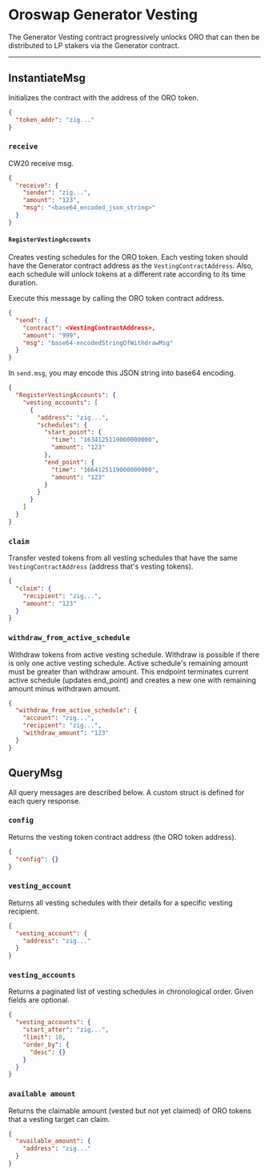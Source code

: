 # Oroswap Generator Vesting

The Generator Vesting contract progressively unlocks ORO that can then be distributed to LP stakers via the Generator contract.

---

## InstantiateMsg

Initializes the contract with the address of the ORO token.

```json
{
  "token_addr": "zig..."
}
```

### `receive`

CW20 receive msg.

```json
{
  "receive": {
    "sender": "zig...",
    "amount": "123",
    "msg": "<base64_encoded_json_string>"
  }
}
```

#### `RegisterVestingAccounts`

Creates vesting schedules for the ORO token. Each vesting token should have the Generator contract address as the `VestingContractAddress`. Also, each schedule will unlock tokens at a different rate according to its time duration.

Execute this message by calling the ORO token contract address.

```json
{
  "send": {
    "contract": <VestingContractAddress>,
    "amount": "999",
    "msg": "base64-encodedStringOfWithdrawMsg"
  }
}
```

In `send.msg`, you may encode this JSON string into base64 encoding.

```json
{
  "RegisterVestingAccounts": {
    "vesting_accounts": [
      {
        "address": "zig...",
        "schedules": {
          "start_point": {
            "time": "1634125119000000000",
            "amount": "123"
          },
          "end_point": {
            "time": "1664125119000000000",
            "amount": "123"
          }
        }
      }
    ]
  }
}
```

### `claim`

Transfer vested tokens from all vesting schedules that have the same `VestingContractAddress` (address that's vesting tokens).

```json
{
  "claim": {
    "recipient": "zig...",
    "amount": "123"
  }
}
```

### `withdraw_from_active_schedule`

Withdraw tokens from active vesting schedule.
Withdraw is possible if there is only one active vesting schedule. Active schedule's remaining amount must be greater than withdraw amount.
This endpoint terminates current active schedule (updates end_point) and creates a new one with remaining amount minus withdrawn amount.

```json
{
  "withdraw_from_active_schedule": {
    "account": "zig...",
    "recipient": "zig...",
    "withdraw_amount": "123"
  }
}
```

## QueryMsg

All query messages are described below. A custom struct is defined for each query response.

### `config`

Returns the vesting token contract address (the ORO token address).

```json
{
  "config": {}
}
```

### `vesting_account`

Returns all vesting schedules with their details for a specific vesting recipient.

```json
{
  "vesting_account": {
    "address": "zig..."
  }
}
```

### `vesting_accounts`

Returns a paginated list of vesting schedules in chronological order. Given fields are optional.

```json
{
  "vesting_accounts": {
    "start_after": "zig...",
    "limit": 10,
    "order_by": {
      "desc": {}
    }
  }
}
```

### `available amount`

Returns the claimable amount (vested but not yet claimed) of ORO tokens that a vesting target can claim.

```json
{
  "available_amount": {
    "address": "zig..."
  }
}
```
